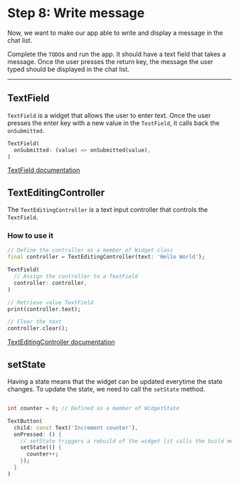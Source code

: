 # Step 8: Write message

Now, we want to make our app able to write and display a message in the chat list.

Complete the `TODO`s and run the app. It should have a text field that takes a message. Once the user presses the return key, the message the user typed should be displayed in the chat list.

---

## TextField

`TextField` is a widget that allows the user to enter text. Once the user presses the enter key with a new value in the `TestField`, it calls back the `onSubmitted`.

```dart
TextField(
  onSubmitted: (value) => onSubmitted(value),
)
```

[TextField documentation](https://api.flutter.dev/flutter/material/TextField-class.html)

## TextEditingController

The `TextEditingController` is a text input controller that controls the `TextField`.

### How to use it

```dart
// Define the controller as a member of Widget class
final controller = TextEditingController(text: 'Hello World');

TextField(
  // Assign the controller to a TextField
  controller: controller,
)

// Retrieve value TextField
print(controller.text);

// Clear the text
controller.clear();
```

[TextEditingController documentation](https://api.flutter.dev/flutter/widgets/TextEditingController-class.html)

## setState

Having a state means that the widget can be updated everytime the state changes.
To update the state, we need to call the `setState` method.

```dart

int counter = 0; // Defined as a member of WidgetState

TextButton(
  child: const Text('Increment counter'),
  onPressed: () {
    // setState triggers a rebuild of the widget (it calls the build method)
    setState(() {
      counter++;
    });
  }
)
```
